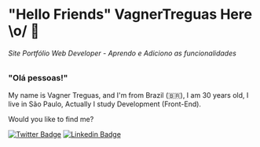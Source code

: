 # "Hello Friends" VagnerTreguas Here \o/ 👋
###### Site Portfólio Web Developer - Aprendo e Adiciono as funcionalidades 


### "Olá pessoas!" 

My name is Vagner Treguas, and I'm from Brazil (🇧🇷), I am 30 years old, I live in São Paulo, Actually I study Development (Front-End).

Would you like to find me?


[![Twitter Badge](https://img.shields.io/badge/-Twitter-1ca0f1?style=flat-square&labelColor=1ca0f1&logo=twitter&logoColor=white&link=https://twitter.com/vtreguas)](https://twitter.com/vtreguas)
[![Linkedin Badge](https://img.shields.io/badge/-LinkedIn-blue?style=flat-square&logo=Linkedin&logoColor=white&link=https://www.linkedin.com/in/vagnertreguas)](https://www.linkedin.com/in/vagnertreguas)


<!--
**** is a ✨ _special_ ✨ repository

Here are some ideas to get you started:

- 🔭 I’m currently working on ...
- 🌱 I’m currently learning ...
- 👯 I’m looking to collaborate on ...
- 🤔 I’m looking for help with ...
- 💬 Ask me about ...
- 📫 How to reach me: ...
- 😄 Pronouns: ...
- ⚡ Fun fact: ...
-->
